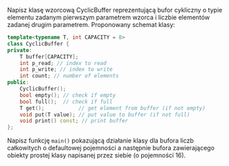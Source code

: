 Napisz klasę wzorcową CyclicBuffer reprezentującą bufor cykliczny o typie
elementu zadanym pierwszym parametrem wzorca i liczbie elementów zadanej drugim
parametrem. Proponowany schemat klasy:

```cpp
template<typename T, int CAPACITY = 8>
class CyclicBuffer {
private:
	T buffer[CAPACITY];
	int p_read; // index to read
	int p_write; // index to write
	int count; // number of elements
public:
	CyclicBuffer();
	bool empty(); // check if empty
	bool full();  // check if full
	T get();           // get element from buffer (if not empty)
	void put(T value); // put value to buffer (if not full)
	void print() const; // print buffer
};
```

Napisz funkcję `main()` pokazującą działanie klasy dla bufora liczb całkowitych
o defaultowej pojemności a następnie bufora zawierającego obiekty prostej klasy
napisanej przez siebie (o pojemności 16).

